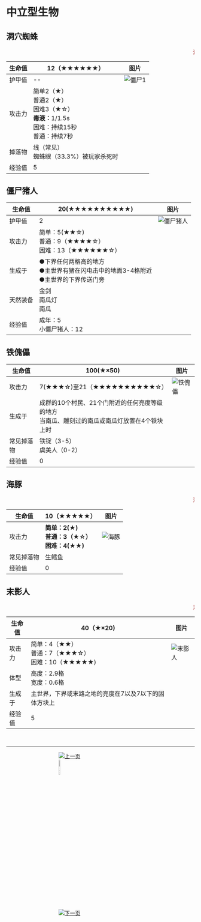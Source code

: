 # 中立型生物

## 洞穴蜘蛛

<body style="padding:10px;">
    <marquee direction="left"><span style="font-weight: bolder:font-size: 30px; color: brown;">洞穴蜘蛛是一种能够造成玩家中毒的中立型生物</span></marquee>
</body>

生命值 | 12（★★★★★★） | 图片
-- | -- | --
护甲值 | -- |  ![僵尸1](./img/225px-Blue_Spider_2.png)
攻击力 | 简单2（★）<br/>普通2（★）<br/>困难3（★☆）<br /><b>毒液：</b>1/1.5s<br />困难：持续15秒<br />普通：持续7秒
掉落物 | 线（常见）<br />蜘蛛眼（33.3%）被玩家杀死时
经验值 | 5

## 僵尸猪人

生命值 | 20(★★★★★★★★★★) | 图片
-- | -- | -- 
护甲值 | 2 | ![僵尸猪人](./img/118px-Baby_Zombie_Pigman.png)
攻击力 | 简单：5(★★☆)<br />普通：9（★★★★☆）<br />困难：13（★★★★★★☆）
生成于 | ●下界任何两格高的地方<br />●主世界有猪在闪电击中的地面3-4格附近<br />●主世界的下界传送门旁
天然装备 | 金剑<br />南瓜灯<br />南瓜<br />
经验值 | 成年：5<br />小僵尸猪人：12

## 铁傀儡

生命值 | 100(★×50) | 图片 
-- | -- | -- 
攻击力 | 7(★★★☆)至21（★★★★★★★★★★☆） | ![铁傀儡](./img/225px-Village_Golem.png)
生成于 | 成群的10个村民、21个门附近的任何亮度等级的地方<br />当南瓜、雕刻过的南瓜或南瓜灯放置在4个铁块上时
常见掉落物 | 铁锭（3-5）<br />虞美人（0-2）
经验值 | 0

## 海豚

<body style="padding:10px">
    <marquee direction="left"><sapn style="font-weight: bolder:font-size: 30px; color: brown">海豚，是一种非常喜欢玩耍的生物</span></marquee>
</body>

生命值 | 10（★★★★★） | 图片
-- | -- | -- 
攻击力 | <b>简单：2(★)<br /><b>普通：</b>3（★☆）<br /><b>困难：</b>4(★★) | ![海豚](./img/225px-Dolphin.png)
常见掉落物 | 生鳕鱼 
经验值 | 0

## 末影人

<body style="padding: 10px">
    <marquee direction="left"><span style="font-weight: bolder: font-size:30px; color: brown">末影人通常在下界和末地，在主世界它是非常罕见的。曾经与他的眼神接触然后幸存下来讲故事的人越来越少了</span></marquee>
</body>

生命值 | 40（★×20) | 图片
-- | -- | -- 
攻击力 | 简单：4（★★）<br />普通：7（★★★☆）<br />困难：10（★★★★★) | ![末影人](./img/159px-Enderman.png)
体型 | 高度：2.9格<br />宽度：0.6格
生成于 | 主世界，下界或末路之地的亮度在7以及7以下的固体方块上
经验值 | 5

&nbsp;

<hr >
<figure class="third" >
<a href="./introduce/NPC_chuanshuo.html">
    <img border="0" src="./img/qianfan2.png" alt="上一页" title="上一页" hspace="100" >
</a>
<a href="./introduce/major.html">
    <img border="0" src="./img/huizhuye2.png" alt="返回NPC页面" title="返回NPC页面" hspace="100" width="10%" height="10%" >
</a>
<a href="./introduce/NPC_xiaoyong.html">
    <img border="0" src="./img/fanye2.png" alt="下一页" title="下一页" hspace="100" >
</a>
</figure>
&nbsp;
